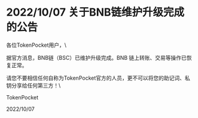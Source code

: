 # 2022/10/07 关于BNB链维护升级完成的公告

各位TokenPocket用户，\


据官方消息，BNB链（BSC）已维护升级完成。BNB 链上转账、交易等操作已恢复正常。



请您不要相信任何自称为TokenPocket官方的人员，更不可以将您的助记词、私钥分享给任何第三方！\


TokenPocket

2022/10/07
